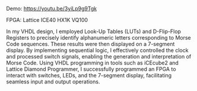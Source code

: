 Demo: https://youtu.be/3yiLp9g9Tgk

FPGA: Lattice ICE40 HX1K VQ100

In my VHDL design, I employed Look-Up Tables (LUTs) and D-Flip-Flop Registers to precisely identify alphanumeric letters corresponding to Morse Code sequences. 
These results were then displayed on a 7-segment display. By implementing sequential logic, I effectively controlled the clock and processed switch signals, enabling the generation and interpretation of Morse Code. 
Using VHDL programming in tools such as iCEcube2 and Lattice Diamond Programmer, I successfully programmed an FPGA to interact with switches, LEDs, and the 7-segment display, facilitating seamless input and output operations.
